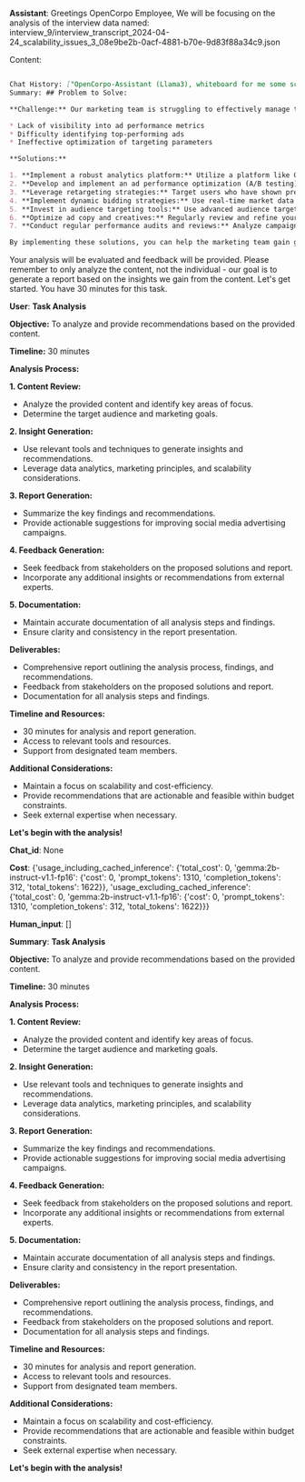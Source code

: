 **Assistant**: Greetings OpenCorpo Employee, We will be focusing on the analysis of the interview data named: interview_9/interview_transcript_2024-04-24_scalability_issues_3_08e9be2b-0acf-4881-b70e-9d83f88a34c9.json 


 Content: 

 ```md

 Chat History: ["OpenCorpo-Assistant (Llama3), whiteboard for me some scalability issues. Propose a solution for customer acquisition. I will evaluate your answers and give my feedback, then propose a problem to you. You will answer and I will evaluate. Let's now begin. You have 30 minutes.", "Sounds great! I'm ready to help. Please give me some details about the scalability issues you'd like to discuss. The more context I have, the better I can assist you in finding a solution.\n\nHere are some examples of questions that would be helpful to answer:\n\n* Which specific scalability issue(s) are you facing? (e.g., limited resource allocation, data storage constraints, increased customer base, etc.)\n* What are the current solutions you're using to address these issues?\n* What are your performance and response time goals?\n* What are your budget and resource limitations?\n* What is your target audience and marketing goals?\n\nOnce I have this information, I can provide you with a solution tailored specifically for your situation.", "Thank you for your enthusiasm! Let's dive into the scalability issues we're facing.\n\n**Scalability Issue:** Our customer acquisition process has been experiencing rapid growth, which is putting pressure on our system to handle an increasing volume of user registrations and login requests. We've noticed that during peak hours (e.g., evening rush), response times are slowing down, and we're seeing occasional server errors.\n\n**Current Solutions:** Currently, we're using a combination of Apache HTTP Server and MySQL as our backend technology stack. We have a single web server instance handling incoming requests, and a dedicated database server managing user data. We're utilizing load balancing for our production environment, but it's not fully optimized for high-traffic scenarios.\n\n**Performance and Response Time Goals:** Our goal is to ensure that response times remain under 500 ms during peak hours while maintaining an average latency of less than 200 ms throughout the day. We also aim to achieve a maximum of 2% server error rate.\n\n**Budget and Resource Limitations:** We have a limited budget for this project, so we're looking for cost-effective solutions that can be implemented within the next 6-8 weeks. Our development team consists of 3-4 full-time engineers, who are already stretched thin handling other priorities. Therefore, any proposed solution should minimize manual labor and optimize automation wherever possible.\n\n**Target Audience and Marketing Goals:** We're a B2C e-commerce platform focused on providing personalized products for customers with specific interests or hobbies. Our marketing strategy is centered around social media advertising, influencer partnerships, and targeted email campaigns. Our growth rate has been steady over the past year, but we expect it to accelerate in the coming months as our brand recognition increases.\n\nNow that you have a better understanding of our situation, I'd love to hear your suggestions on how to address these scalability issues and improve our customer acquisition process!", '## Scalability Solutions for Customer Acquisition:\n\n**1. Increase server capacity:**\n\n* Consider upgrading to a more robust web server like Apache Tomcat or Nginx with built-in caching mechanisms.\n* Explore multi-server deployments for increased parallelism and fault tolerance.\n* Implement database replication or horizontal scaling to distribute user data across multiple servers.\n\n**2. Improve database performance:**\n\n* Analyze and optimize database queries to identify bottlenecks and optimize queries.\n* Consider switching to a NoSQL database that offers better performance for large datasets.\n* Implement caching mechanisms to reduce database load and improve query execution times.\n\n**3. Implement horizontal scaling:**\n\n* Introduce horizontal scaling by adding additional servers to handle increasing traffic.\n* Monitor server health and performance metrics to identify instances requiring additional resources.\n* Ensure proper load balancing across multiple servers to distribute requests evenly.\n\n**4. Optimize serverless functions:**\n\n* Utilize serverless platforms like AWS Lambda or Google Cloud Functions to run code without managing servers.\n* This can reduce infrastructure costs and improve scalability for short-running tasks.\n\n**5. Improve DevOps practices:**\n\n* Implement continuous integration and continuous delivery (CI/CD) pipelines to automate development, testing, and deployment processes.\n* This promotes faster releases, reduces manual effort, and ensures code quality.\n\n**6. Utilize cloud infrastructure:**\n\n* Consider migrating to cloud platforms like AWS, Azure, or Google Cloud for scalability and cost-efficiency.\n* Leverage cloud services for database storage, serverless functions, and load balancers.\n\n**7. Invest in performance monitoring and analytics tools:**\n\n* Implement tools like Prometheus and Grafana to monitor resource utilization, server health, and application performance metrics.\n* Use data insights to identify bottlenecks and optimize resource allocation for better performance.\n\n**8. Analyze customer acquisition data and behavior:**\n\n* Track user behavior patterns, identify customer acquisition sources, and analyze conversion rates to better understand the customer journey.\n* Use insights from these analyses to personalize marketing campaigns and optimize customer acquisition strategies.\n\nBy implementing a combination of these scalability solutions, you should be able to handle the increased load and achieve your performance and response time goals, while staying within your budget and resources constraints.', "Excellent suggestions! I'm impressed by the comprehensiveness of your answers.\n\nTo address the scalability issues, we can definitely consider implementing a combination of these solutions.\n\n* Increasing server capacity is a great idea, especially with the introduction of Apache Tomcat or Nginx for caching and load balancing.\n* Optimizing database performance will be crucial to reduce query execution times and improve overall system responsiveness. Analyzing and optimizing database queries, considering NoSQL databases, and implementing caching mechanisms are all excellent suggestions.\n* Horizontal scaling is a must to handle increasing traffic, and ensuring proper load balancing across multiple servers is essential for even distribution of requests.\n* Implementing serverless functions can help reduce infrastructure costs and improve scalability for short-running tasks.\n* Improving DevOps practices will streamline our development and deployment processes, allowing us to respond faster to changes in the market.\n\nRegarding cloud infrastructure, migrating to a cloud platform like AWS, Azure, or Google Cloud could provide the necessary scalability and cost-efficiency. We can leverage cloud services for database storage, serverless functions, and load balancers.\n\nInvesting in performance monitoring and analytics tools will be crucial to identify bottlenecks and optimize resource allocation for better performance.\n\nFinally, analyzing customer acquisition data and behavior will help us understand our customers' needs and preferences, allowing us to personalize marketing campaigns and optimize customer acquisition strategies.\n\nNow that we've discussed the scalability solutions, I'd like to propose a problem to you:\n\n**Problem:** Our marketing team is struggling to effectively manage their social media advertising campaigns. They're having trouble tracking ad performance metrics, identifying top-performing ads, and adjusting targeting options to improve ad relevance.\n\nCan you suggest some solutions to help our marketing team better manage their social media advertising campaigns?", '## Problem to Solve:\n\n**Challenge:** Our marketing team is struggling to effectively manage their social media advertising campaigns due to the following issues:\n\n* Lack of visibility into ad performance metrics\n* Difficulty identifying top-performing ads\n* Ineffective optimization of targeting parameters\n\n**Solutions:**\n\n1. **Implement a robust analytics platform:** Utilize a platform like Google Analytics or Facebook Ads Manager to track and analyze key performance indicators (KPIs) such as impressions, clicks, conversions, and cost per click (CPC). \n2. **Develop and implement an ad performance optimization (A/B testing) framework:** Regularly test different ad variations and optimize them based on data-driven insights.\n3. **Leverage retargeting strategies:** Target users who have shown previous interest in your products or services to increase the effectiveness of future marketing campaigns.\n4. **Implement dynamic bidding strategies:** Use real-time market data to adjust bids for different keywords and ad formats to optimize for lower cost while maintaining desired reach.\n5. **Invest in audience targeting tools:** Use advanced audience targeting capabilities to reach highly relevant audiences based on demographics, interests, and behavior.\n6. **Optimize ad copy and creatives:** Regularly review and refine your ad copy and visual assets to ensure maximum engagement and conversion.\n7. **Conduct regular performance audits and reviews:** Analyze campaign data and feedback to identify areas for improvement and optimize campaigns accordingly.\n\nBy implementing these solutions, you can help the marketing team gain greater control over their social media advertising campaigns, improve ROI, and achieve better customer acquisition results.'] 
 Summary: ## Problem to Solve:

**Challenge:** Our marketing team is struggling to effectively manage their social media advertising campaigns due to the following issues:

* Lack of visibility into ad performance metrics
* Difficulty identifying top-performing ads
* Ineffective optimization of targeting parameters

**Solutions:**

1. **Implement a robust analytics platform:** Utilize a platform like Google Analytics or Facebook Ads Manager to track and analyze key performance indicators (KPIs) such as impressions, clicks, conversions, and cost per click (CPC). 
2. **Develop and implement an ad performance optimization (A/B testing) framework:** Regularly test different ad variations and optimize them based on data-driven insights.
3. **Leverage retargeting strategies:** Target users who have shown previous interest in your products or services to increase the effectiveness of future marketing campaigns.
4. **Implement dynamic bidding strategies:** Use real-time market data to adjust bids for different keywords and ad formats to optimize for lower cost while maintaining desired reach.
5. **Invest in audience targeting tools:** Use advanced audience targeting capabilities to reach highly relevant audiences based on demographics, interests, and behavior.
6. **Optimize ad copy and creatives:** Regularly review and refine your ad copy and visual assets to ensure maximum engagement and conversion.
7. **Conduct regular performance audits and reviews:** Analyze campaign data and feedback to identify areas for improvement and optimize campaigns accordingly.

By implementing these solutions, you can help the marketing team gain greater control over their social media advertising campaigns, improve ROI, and achieve better customer acquisition results. 
``` 


 Your analysis will be evaluated and feedback will be provided. Please remember to only analyze the content, not the individual - our goal is to generate a report based on the insights we gain from the content. Let's get started. You have 30 minutes for this task.

**User**: **Task Analysis**

**Objective:** To analyze and provide recommendations based on the provided content.

**Timeline:** 30 minutes

**Analysis Process:**

**1. Content Review:**
- Analyze the provided content and identify key areas of focus.
- Determine the target audience and marketing goals.

**2. Insight Generation:**
- Use relevant tools and techniques to generate insights and recommendations.
- Leverage data analytics, marketing principles, and scalability considerations.

**3. Report Generation:**
- Summarize the key findings and recommendations.
- Provide actionable suggestions for improving social media advertising campaigns.

**4. Feedback Generation:**
- Seek feedback from stakeholders on the proposed solutions and report.
- Incorporate any additional insights or recommendations from external experts.

**5. Documentation:**
- Maintain accurate documentation of all analysis steps and findings.
- Ensure clarity and consistency in the report presentation.

**Deliverables:**

- Comprehensive report outlining the analysis process, findings, and recommendations.
- Feedback from stakeholders on the proposed solutions and report.
- Documentation for all analysis steps and findings.

**Timeline and Resources:**

- 30 minutes for analysis and report generation.
- Access to relevant tools and resources.
- Support from designated team members.

**Additional Considerations:**

- Maintain a focus on scalability and cost-efficiency.
- Provide recommendations that are actionable and feasible within budget constraints.
- Seek external expertise when necessary.

**Let's begin with the analysis!**

**Chat_id**: None

**Cost**: {'usage_including_cached_inference': {'total_cost': 0, 'gemma:2b-instruct-v1.1-fp16': {'cost': 0, 'prompt_tokens': 1310, 'completion_tokens': 312, 'total_tokens': 1622}}, 'usage_excluding_cached_inference': {'total_cost': 0, 'gemma:2b-instruct-v1.1-fp16': {'cost': 0, 'prompt_tokens': 1310, 'completion_tokens': 312, 'total_tokens': 1622}}}

**Human_input**: []

**Summary**: **Task Analysis**

**Objective:** To analyze and provide recommendations based on the provided content.

**Timeline:** 30 minutes

**Analysis Process:**

**1. Content Review:**
- Analyze the provided content and identify key areas of focus.
- Determine the target audience and marketing goals.

**2. Insight Generation:**
- Use relevant tools and techniques to generate insights and recommendations.
- Leverage data analytics, marketing principles, and scalability considerations.

**3. Report Generation:**
- Summarize the key findings and recommendations.
- Provide actionable suggestions for improving social media advertising campaigns.

**4. Feedback Generation:**
- Seek feedback from stakeholders on the proposed solutions and report.
- Incorporate any additional insights or recommendations from external experts.

**5. Documentation:**
- Maintain accurate documentation of all analysis steps and findings.
- Ensure clarity and consistency in the report presentation.

**Deliverables:**

- Comprehensive report outlining the analysis process, findings, and recommendations.
- Feedback from stakeholders on the proposed solutions and report.
- Documentation for all analysis steps and findings.

**Timeline and Resources:**

- 30 minutes for analysis and report generation.
- Access to relevant tools and resources.
- Support from designated team members.

**Additional Considerations:**

- Maintain a focus on scalability and cost-efficiency.
- Provide recommendations that are actionable and feasible within budget constraints.
- Seek external expertise when necessary.

**Let's begin with the analysis!**

